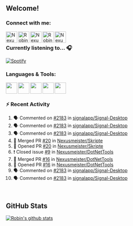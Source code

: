 
<!-- Allgemeine Notizen
	Die Icons sind unter diesen beiden Links zu finden:
	GitHub Repo: https://github.com/simple-icons/simple-icons
		> raw.githubusercontent ist erreichbar über Kontextmenü auf Bild und "Bild in neuem Tab öffnen"
	Simple Icons: https://cdn.jsdelivr.net/npm/simple-icons@3/icons/
 -->


## Welcome!

### Connect with me:
[<img align="left" alt="Nexusmeister | Twitter" width="35px" src="https://cdn.jsdelivr.net/npm/simple-icons@v3/icons/twitter.svg" />][twitter]
[<img align="left" alt="Robin Kaltenbach | Xing" width="35px" src="https://cdn.jsdelivr.net/npm/simple-icons@3.13.0/icons/xing.svg" />][xing]
[<img align="left" alt="Nexusmeister | Twitch" width="35px" src="https://simpleicons.org/icons/twitch.svg" />][twitch]
[<img align="left" alt="Robin Kaltenbach | Stack Overflow" width="35px" src="https://cdn.jsdelivr.net/npm/simple-icons@3.13.0/icons/stackoverflow.svg" />][stackOverflow]
[<img align="left" alt="Nexusmeister | Steam" width="35px" src="https://cdn.jsdelivr.net/npm/simple-icons@3.13.0/icons/steam.svg" />][steam]

<br />

### Currently listening to... 🎧

[![Spotify](https://spotify-now-playing.nexusmeister.vercel.app/api/spotify)](https://open.spotify.com/user/xkaltix?si=h_gYbj2sTlamJW9soY9fnQ)

### Languages & Tools:

<img width="35px" align="left" src="https://raw.githubusercontent.com/simple-icons/simple-icons/develop/icons/dot-net.svg" />
<img width="35px" align="left" src="https://raw.githubusercontent.com/simple-icons/simple-icons/develop/icons/csharp.svg" />
<img width="35px" align="left" src="https://raw.githubusercontent.com/simple-icons/simple-icons/develop/icons/visualstudio.svg" />
<img width="35px" align="left" src="https://raw.githubusercontent.com/simple-icons/simple-icons/develop/icons/microsoftsqlserver.svg" />
<img width="35px" align="left" src="https://github.com/simple-icons/simple-icons/blob/develop/icons/xamarin.svg" />

<br/>
<br/>

### :zap: Recent Activity
<!--START_SECTION:activity-->
1. 🗣 Commented on [#2183](https://github.com/signalapp/Signal-Desktop/issues/2183) in [signalapp/Signal-Desktop](https://github.com/signalapp/Signal-Desktop)
2. 🗣 Commented on [#2183](https://github.com/signalapp/Signal-Desktop/issues/2183) in [signalapp/Signal-Desktop](https://github.com/signalapp/Signal-Desktop)
3. 🗣 Commented on [#2183](https://github.com/signalapp/Signal-Desktop/issues/2183) in [signalapp/Signal-Desktop](https://github.com/signalapp/Signal-Desktop)
4. 🎉 Merged PR [#20](https://github.com/Nexusmeister/Skripte/pull/20) in [Nexusmeister/Skripte](https://github.com/Nexusmeister/Skripte)
5. 💪 Opened PR [#20](https://github.com/Nexusmeister/Skripte/pull/20) in [Nexusmeister/Skripte](https://github.com/Nexusmeister/Skripte)
6. ❗️ Closed issue [#9](https://github.com/Nexusmeister/DotNetTools/issues/9) in [Nexusmeister/DotNetTools](https://github.com/Nexusmeister/DotNetTools)
7. 🎉 Merged PR [#16](https://github.com/Nexusmeister/DotNetTools/pull/16) in [Nexusmeister/DotNetTools](https://github.com/Nexusmeister/DotNetTools)
8. 💪 Opened PR [#16](https://github.com/Nexusmeister/DotNetTools/pull/16) in [Nexusmeister/DotNetTools](https://github.com/Nexusmeister/DotNetTools)
9. 🗣 Commented on [#2183](https://github.com/signalapp/Signal-Desktop/issues/2183) in [signalapp/Signal-Desktop](https://github.com/signalapp/Signal-Desktop)
10. 🗣 Commented on [#2183](https://github.com/signalapp/Signal-Desktop/issues/2183) in [signalapp/Signal-Desktop](https://github.com/signalapp/Signal-Desktop)
<!--END_SECTION:activity-->
 
 <br/>

## GitHub Stats
[![Robin's github stats](https://github-readme-stats.vercel.app/api?username=nexusmeister&count_private=true&show_icons=true&theme=dark)](https://github.com/anuraghazra/github-readme-stats)

[twitter]: https://twitter.com/nexxusmeister
[xing]: https://www.xing.com/profile/Robin_Kaltenbach3
[twitch]: https://www.twitch.tv/nexusmeister
[stackOverflow]: https://stackoverflow.com/users/10840553/robin-kaltenbach
[steam]: https://steamcommunity.com/id/nexusmeister
